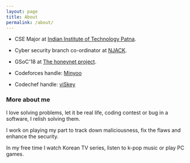 ```yaml
---
layout: page
title: About
permalink: /about/
---
```


- CSE Major at [Indian Institute of Technology Patna](https://www.iitp.ac.in/).

- Cyber security branch co-ordinator at [NJACK](https://github.com/Njack-IITP).

- GSoC'18 at [The honeynet project](https://honeynet.org/).

- Codeforces handle: [Minyoo](http://codeforces.com/profile/SMinyoo)

- Codechef handle: [viSkey](https://www.codechef.com/users/viskey)

### More about me 
I love solving problems, let it be real life, coding contest or bug in a software, I relish solving them.

I work on playing my part to track down maliciousness, fix the flaws and enhance the security.

In my free time I watch Korean TV series, listen to k-pop music or play PC games.

